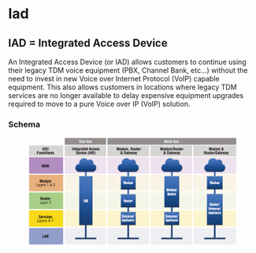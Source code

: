 # Iad
## IAD = Integrated Access Device

An Integrated Access Device (or IAD) allows customers to continue using their legacy TDM voice equipment (PBX, Channel Bank, etc...) without the need to invest in new Voice over Internet Protocol (VoIP) capable equipment. This also allows customers in locations where legacy TDM services are no longer available to delay expensive equipment upgrades required to move to a pure Voice over IP (VoIP) solution.

### Schema
<figure>
  <img src ="../image/iad.png" />
</figure>
